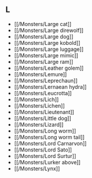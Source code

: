 ## L


- [[/Monsters/Large cat]]
- [[/Monsters/Large direwolf]]
- [[/Monsters/Large dog]]
- [[/Monsters/Large kobold]]
- [[/Monsters/Large luggage]]
- [[/Monsters/Large mimic]]
- [[/Monsters/Large ram]]
- [[/Monsters/Leather golem]]
- [[/Monsters/Lemure]]
- [[/Monsters/Leprechaun]]
- [[/Monsters/Lernaean hydra]]
- [[/Monsters/Leucrotta]]
- [[/Monsters/Lich]]
- [[/Monsters/Lichen]]
- [[/Monsters/Lieutenant]]
- [[/Monsters/Little dog]]
- [[/Monsters/Lizard]]
- [[/Monsters/Long worm]]
- [[/Monsters/Long worm tail]]
- [[/Monsters/Lord Carnarvon]]
- [[/Monsters/Lord Sato]]
- [[/Monsters/Lord Surtur]]
- [[/Monsters/Lurker above]]
- [[/Monsters/Lynx]]
